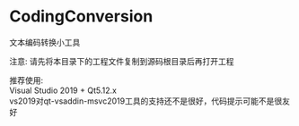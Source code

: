 ﻿# CodingConversion
文本编码转换小工具  
  
注意: 请先将本目录下的工程文件复制到源码根目录后再打开工程  
  
推荐使用:  
    Visual Studio 2019 + Qt5.12.x  
	vs2019对qt-vsaddin-msvc2019工具的支持还不是很好，代码提示可能不是很友好
